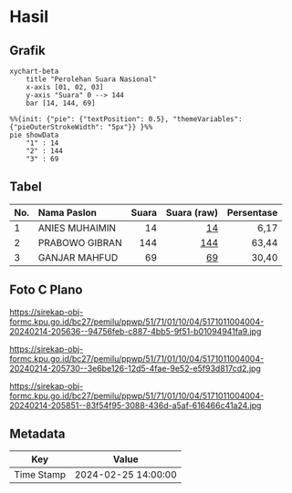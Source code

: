 # Hasil

## Grafik

```mermaid
xychart-beta
    title "Perolehan Suara Nasional"
    x-axis [01, 02, 03]
    y-axis "Suara" 0 --> 144
    bar [14, 144, 69]
```

```mermaid
%%{init: {"pie": {"textPosition": 0.5}, "themeVariables": {"pieOuterStrokeWidth": "5px"}} }%%
pie showData
    "1" : 14
    "2" : 144
    "3" : 69
```

## Tabel

| No. | Nama Paslon    | Suara | Suara (raw) | Persentase |
|:--- |:-------------- | -----:| -----------:| ----------:|
| 1   | ANIES MUHAIMIN | 14    | [14][p-1]   | 6,17       |
| 2   | PRABOWO GIBRAN | 144   | [144][p-2]  | 63,44      |
| 3   | GANJAR MAHFUD  | 69    | [69][p-3]   | 30,40      |


[p-1]: https://github.com/gigit-pemilu/pemilu-2024/blob/main/pilpres/hitung-suara/sub/51-bali/sub/71-kota-denpasar/sub/01-denpasar-selatan/sub/1004-panjer/sub/004-tps/sub/paslon-1.txt
[p-2]: https://github.com/gigit-pemilu/pemilu-2024/blob/main/pilpres/hitung-suara/sub/51-bali/sub/71-kota-denpasar/sub/01-denpasar-selatan/sub/1004-panjer/sub/004-tps/sub/paslon-2.txt
[p-3]: https://github.com/gigit-pemilu/pemilu-2024/blob/main/pilpres/hitung-suara/sub/51-bali/sub/71-kota-denpasar/sub/01-denpasar-selatan/sub/1004-panjer/sub/004-tps/sub/paslon-3.txt

## Foto C Plano

https://sirekap-obj-formc.kpu.go.id/bc27/pemilu/ppwp/51/71/01/10/04/5171011004004-20240214-205636--94756feb-c887-4bb5-9f51-b01094941fa9.jpg

https://sirekap-obj-formc.kpu.go.id/bc27/pemilu/ppwp/51/71/01/10/04/5171011004004-20240214-205730--3e6be126-12d5-4fae-9e52-e5f93d817cd2.jpg

https://sirekap-obj-formc.kpu.go.id/bc27/pemilu/ppwp/51/71/01/10/04/5171011004004-20240214-205851--83f54f95-3088-436d-a5af-616466c41a24.jpg


## Metadata

| Key        | Value               |
| ---------- | ------------------- |
| Time Stamp | 2024-02-25 14:00:00 |



